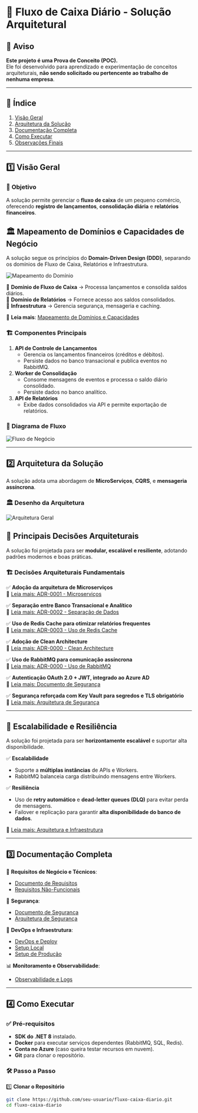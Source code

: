 # 📌 Fluxo de Caixa Diário - Solução Arquitetural

## 🚨 Aviso

**Este projeto é uma Prova de Conceito (POC).**  
Ele foi desenvolvido para aprendizado e experimentação de conceitos arquiteturais, **não sendo solicitado ou pertencente ao trabalho de nenhuma empresa**.

---

## 📖 Índice
1. [Visão Geral](#1-visão-geral)
2. [Arquitetura da Solução](#2-arquitetura-da-solução)
3. [Documentação Completa](#3-documentação-completa)
4. [Como Executar](#4-como-executar)
5. [Observações Finais](#5-observações-finais)

---

## 1️⃣ **Visão Geral**

### 🎯 **Objetivo**
A solução permite gerenciar o **fluxo de caixa** de um pequeno comércio, oferecendo **registro de lançamentos**, **consolidação diária** e **relatórios financeiros**.

## 🏛 Mapeamento de Domínios e Capacidades de Negócio

A solução segue os princípios do **Domain-Driven Design (DDD)**, separando os domínios de Fluxo de Caixa, Relatórios e Infraestrutura.

![Mapeamento do Domínio](./docs/images/dominio.png)

🔹 **Domínio de Fluxo de Caixa** → Processa lançamentos e consolida saldos diários.  
🔹 **Domínio de Relatórios** → Fornece acesso aos saldos consolidados.  
🔹 **Infraestrutura** → Gerencia segurança, mensageria e caching.  

📄 **Leia mais**: [Mapeamento de Domínios e Capacidades](./docs/requisitos/mapeamento-de-dominio.md)


### 🏗 **Componentes Principais**
1. **API de Controle de Lançamentos**  
   - Gerencia os lançamentos financeiros (créditos e débitos).  
   - Persiste dados no banco transacional e publica eventos no RabbitMQ.  
2. **Worker de Consolidação**  
   - Consome mensagens de eventos e processa o saldo diário consolidado.  
   - Persiste dados no banco analítico.  
3. **API de Relatórios**  
   - Exibe dados consolidados via API e permite exportação de relatórios.

### 🔄 **Diagrama de Fluxo**
![Fluxo de Negócio](./docs/images/fluxodenegocio.png)

---

## 2️⃣ **Arquitetura da Solução**

A solução adota uma abordagem de **MicroServiços**, **CQRS**, e **mensageria assíncrona**.

### 🏛 **Desenho da Arquitetura**
![Arquitetura Geral](./docs/images/diagramasolucao.png)

## 🔹 Principais Decisões Arquiteturais

A solução foi projetada para ser **modular, escalável e resiliente**, adotando padrões modernos e boas práticas.

### 🏗 **Decisões Arquiteturais Fundamentais**
✅ **Adoção da arquitetura de Microserviços**  
📄 [Leia mais: ADR-0001 - Microserviços](./docs/adrs/ADR-001-Decisao-Adotar-Microservicos.md)

✅ **Separação entre Banco Transacional e Analítico**  
📄 [Leia mais: ADR-0002 - Separação de Dados](./docs/adrs/ADR-002-Separacao-Dados-Transacional-e-Analitico.md)

✅ **Uso de Redis Cache para otimizar relatórios frequentes**  
📄 [Leia mais: ADR-0003 - Uso de Redis Cache](./docs/adrs/ADR-003-Decisao-Sobre-Cache-Para-Relatorios-Diarios.md)

✅ **Adoção de Clean Architecture**  
📄 [Leia mais: ADR-0000 - Clean Architecture](./docs/adr/ADR-0001-CleanArchitecture.md)

✅ **Uso de RabbitMQ para comunicação assíncrona**  
📄 [Leia mais: ADR-0000 - Uso de RabbitMQ](./docs/adr/ADR-0002-UsandoRabbitMQ.md)

✅ **Autenticação OAuth 2.0 + JWT, integrado ao Azure AD**  
📄 [Leia mais: Documento de Segurança](./docs/requisitos/DocumentoDeSeguranca.md)

✅ **Segurança reforçada com Key Vault para segredos e TLS obrigatório**  
📄 [Leia mais: Arquitetura de Segurança](./docs/arquitetura/arquitetura-seguranca.md)

---

## 🚀 **Escalabilidade e Resiliência**

A solução foi projetada para ser **horizontamente escalável** e suportar alta disponibilidade.

✅ **Escalabilidade**  
- Suporte a **múltiplas instâncias** de APIs e Workers.  
- RabbitMQ balanceia carga distribuindo mensagens entre Workers.  

✅ **Resiliência**  
- Uso de **retry automático** e **dead-letter queues (DLQ)** para evitar perda de mensagens.  
- Failover e replicação para garantir **alta disponibilidade do banco de dados**.  

📄 [Leia mais: Arquitetura e Infraestrutura](./docs/arquitetura/arquitetura-geral.md)


---

## 3️⃣ **Documentação Completa**

📌 **Requisitos de Negócio e Técnicos**:
- [Documento de Requisitos](./docs/requisitos/documentorequisitos.md)  
- [Requisitos Não-Funcionais](./docs/requisitos/naofuncionais/requisitos-nao-funcionais.md)  

🔐 **Segurança**:
- [Documento de Segurança](./docs/requisitos/naofuncionais/seguranca.md)  
- [Arquitetura de Segurança](./docs/arquitetura/arquitetura-seguranca.md)  

🚀 **DevOps e Infraestrutura**:
- [DevOps e Deploy](./docs/requisitos/DevOpsEDeploy.md)  
- [Setup Local](./docs/setup/setup-local.md)  
- [Setup de Produção](./docs/setup/setup-deploy.md)  

📊 **Monitoramento e Observabilidade**:
- [Observabilidade e Logs](./docs/requisitos/Observabilidade.md)  

---

## 4️⃣ **Como Executar**

### ✅ **Pré-requisitos**
- **SDK do .NET 8** instalado.
- **Docker** para executar serviços dependentes (RabbitMQ, SQL, Redis).
- **Conta no Azure** (caso queira testar recursos em nuvem).
- **Git** para clonar o repositório.

### 🛠 **Passo a Passo**

1️⃣ **Clonar o Repositório**
```bash
git clone https://github.com/seu-usuario/fluxo-caixa-diario.git
cd fluxo-caixa-diario
